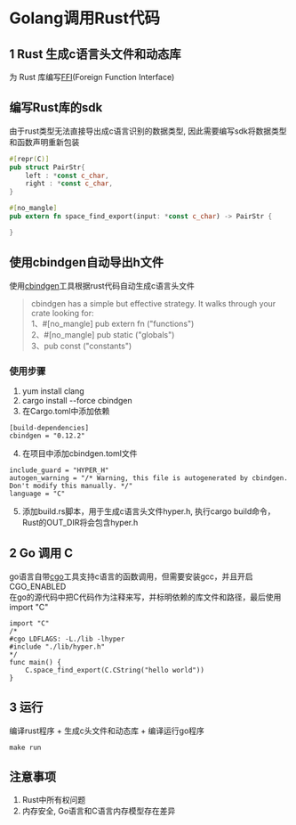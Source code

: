 # Golang调用Rust代码

## 1 Rust 生成c语言头文件和动态库 

为 Rust 库编写[FFI](https://doc.rust-lang.org/nomicon/ffi.html)(Foreign Function Interface)

## 编写Rust库的sdk

由于rust类型无法直接导出成c语言识别的数据类型, 因此需要编写sdk将数据类型和函数声明重新包装

```Rust
#[repr(C)]
pub struct PairStr{
    left : *const c_char,
    right : *const c_char,
}

#[no_mangle]
pub extern fn space_find_export(input: *const c_char) -> PairStr {

}
```

## 使用cbindgen自动导出h文件

使用[cbindgen](https://github.com/eqrion/cbindgen)工具根据rust代码自动生成c语言头文件
> cbindgen has a simple but effective strategy. It walks through your crate looking for:  
1、#[no_mangle] pub extern fn ("functions")  
2、#[no_mangle] pub static ("globals")  
3、pub const ("constants")  

### 使用步骤

1. yum install clang  
2. cargo install --force cbindgen
3. 在Cargo.toml中添加依赖

```shell
[build-dependencies]
cbindgen = "0.12.2"
```

4. 在项目中添加cbindgen.toml文件

```shell
include_guard = "HYPER_H"
autogen_warning = "/* Warning, this file is autogenerated by cbindgen. Don't modify this manually. */"
language = "C"
```

5. 添加build.rs脚本，用于生成c语言头文件hyper.h, 执行cargo build命令，Rust的OUT_DIR将会包含hyper.h  

## 2 Go 调用 C

go语言自带[cgo](https://chai2010.cn/advanced-go-programming-book/ch2-cgo/readme.html)工具支持c语言的函数调用，但需要安装gcc，并且开启CGO_ENABLED  
在go的源代码中把C代码作为注释来写，并标明依赖的库文件和路径，最后使用import "C"

```golang
import "C"
/*
#cgo LDFLAGS: -L./lib -lhyper
#include "./lib/hyper.h"
*/
func main() {
    C.space_find_export(C.CString("hello world"))
}
```

## 3 运行

编译rust程序  + 生成c头文件和动态库 + 编译运行go程序

```shell
make run
```

## 注意事项

1. Rust中所有权问题
2. 内存安全, Go语言和C语言内存模型存在差异
